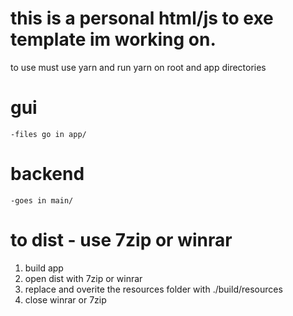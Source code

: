 # this is a personal html/js to exe template im working on.
 to use must use yarn and run yarn on root and app directories
# gui 
    -files go in app/
# backend
    -goes in main/

# to dist - use 7zip or winrar
1. build app
2. open dist with 7zip or winrar
3. replace and overite the resources folder with ./build/resources
4. close winrar or 7zip